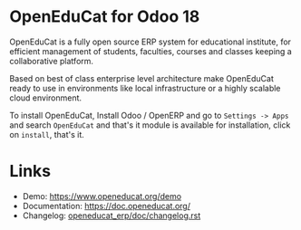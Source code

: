 OpenEduCat for Odoo 18
======================

OpenEduCat is a fully open source ERP system for educational institute, for efficient management of students, faculties, courses and classes keeping a collaborative platform.

Based on best of class enterprise level architecture make OpenEduCat ready to use in environments like local infrastructure or a highly scalable cloud environment.

To install OpenEduCat, Install Odoo / OpenERP  and go to `Settings -> Apps` and search `OpenEduCat` and that's it module is available for installation, click on `install`, that's it. 

Links
=====

* Demo: https://www.openeducat.org/demo
* Documentation: https://doc.openeducat.org/
* Changelog: [openeducat_erp/doc/changelog.rst](openeducat_erp/doc/changelog.rst)
